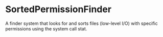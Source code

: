 # SortedPermissionFinder
A finder system that looks for and sorts files (low-level I/O) with specific permissions using the system call stat.
